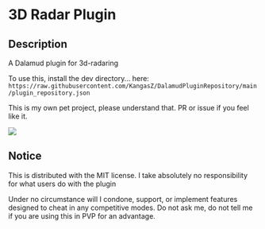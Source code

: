 # 3D Radar Plugin
## Description
A Dalamud plugin for 3d-radaring

To use this, install the dev directory... here:
`https://raw.githubusercontent.com/KangasZ/DalamudPluginRepository/main/plugin_repository.json`

This is my own pet project, please understand that. PR or issue if you feel like it.

![](https://i.imgur.com/jPlpQ7C.png)

## Notice
This is distributed with the MIT license. I take absolutely no responsibility for what users do with the plugin

Under no circumstance will I condone, support, or implement features designed to cheat in any competitive modes.
Do not ask me, do not tell me if you are using this in PVP for an advantage.